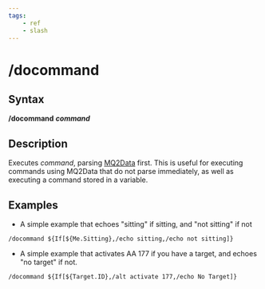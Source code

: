 ```yaml
---
tags:
    - ref
    - slash
---
```

# /docommand

## Syntax

**/docommand** _**command**_

## Description

Executes _command_, parsing [MQ2Data](../../macros/mqdata.md) first. This is useful for executing commands using MQ2Data that do not parse immediately, as well as executing a command stored in a variable.

## Examples

* A simple example that echoes "sitting" if sitting, and "not sitting" if not

```text
/docommand ${If[${Me.Sitting},/echo sitting,/echo not sitting]}
```

* A simple example that activates AA 177 if you have a target, and echoes "no target" if not.

```text
/docommand ${If[${Target.ID},/alt activate 177,/echo No Target]}
```

